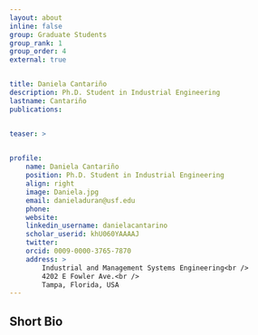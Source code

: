 ```yaml
---
layout: about
inline: false
group: Graduate Students
group_rank: 1
group_order: 4
external: true


title: Daniela Cantariño
description: Ph.D. Student in Industrial Engineering
lastname: Cantariño
publications: 


teaser: >
    

profile:
    name: Daniela Cantariño
    position: Ph.D. Student in Industrial Engineering
    align: right
    image: Daniela.jpg
    email: danieladuran@usf.edu
    phone: 
    website: 
    linkedin_username: danielacantarino
    scholar_userid: khU060YAAAAJ
    twitter: 
    orcid: 0009-0000-3765-7870
    address: >
        Industrial and Management Systems Engineering<br />
        4202 E Fowler Ave.<br />        
        Tampa, Florida, USA
---
```




## Short Bio

